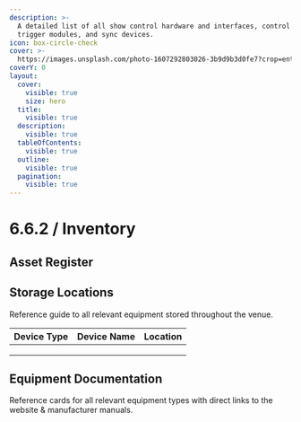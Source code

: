 ```yaml
---
description: >-
  A detailed list of all show control hardware and interfaces, control surfaces,
  trigger modules, and sync devices.
icon: box-circle-check
cover: >-
  https://images.unsplash.com/photo-1607292803026-3b9d9b3d0fe7?crop=entropy&cs=srgb&fm=jpg&ixid=M3wxOTcwMjR8MHwxfHNlYXJjaHw1fHxyZW1vdGUlMjBjb250cm9sJTIwaXBhZHxlbnwwfHx8fDE3NDY5MjM3NjN8MA&ixlib=rb-4.1.0&q=85
coverY: 0
layout:
  cover:
    visible: true
    size: hero
  title:
    visible: true
  description:
    visible: true
  tableOfContents:
    visible: true
  outline:
    visible: true
  pagination:
    visible: true
---
```


# 6.6.2 / Inventory

## Asset Register

## Storage Locations

Reference guide to all relevant equipment stored throughout the venue.

| Device Type | Device Name | Location |
| ----------- | ----------- | -------- |
|             |             |          |
|             |             |          |
|             |             |          |

## Equipment Documentation

Reference cards for all relevant equipment types with direct links to the website & manufacturer manuals.

